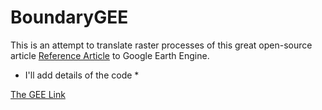 # BoundaryGEE

This is an attempt to translate raster processes of this great open-source article [Reference Article](https://ieeexplore.ieee.org/document/8584043)
to Google Earth Engine.

* I'll add details of the code *

[The GEE Link](https://code.earthengine.google.com/9cf8a0cdb9fb59b001f24c03ffba04b9)
